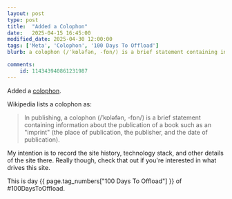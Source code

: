 ```yaml
---
layout: post
type: post
title:  "Added a Colophon"
date:   2025-04-15 16:45:00
modified_date: 2025-04-30 12:00:00
tags: ['Meta', 'Colophon', '100 Days To Offload']
blurb: a colophon (/ˈkɒləfən, -fɒn/) is a brief statement containing information about the publication

comments:
    id: 114343940861231987
---
```


Added a [colophon].

Wikipedia lists a colophon as:

> In publishing, a colophon (/ˈkɒləfən, -fɒn/) is a brief statement containing information about the publication of a book such as an "imprint" (the place of publication, the publisher, and the date of publication).

My intention is to record the site history, technology stack, and other details of the site there. Really though, check that out if you're interested in what drives this site.

This is day {{ page.tag_numbers["100 Days To Offload"] }}  of #100DaysToOffload.

[colophon]: /colophon